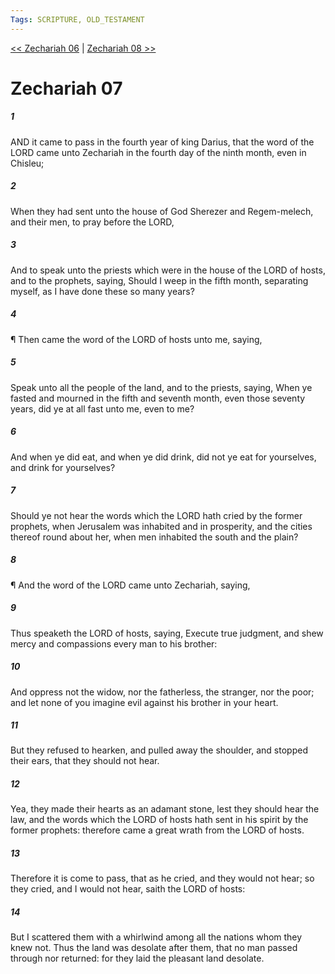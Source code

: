 ```yaml
---
Tags: SCRIPTURE, OLD_TESTAMENT
---
```


[<< Zechariah 06](OLD_TESTAMENT/38_Zechariah/Zechariah_06.md) | [Zechariah 08 >>](OLD_TESTAMENT/38_Zechariah/Zechariah_08.md)

# Zechariah 07

##### 1

AND it came to pass in the fourth year of king Darius, that the word of the LORD came unto Zechariah in the fourth day of the ninth month, even in Chisleu;

##### 2

When they had sent unto the house of God Sherezer and Regem-melech, and their men, to pray before the LORD,

##### 3

And to speak unto the priests which were in the house of the LORD of hosts, and to the prophets, saying, Should I weep in the fifth month, separating myself, as I have done these so many years?

##### 4

¶ Then came the word of the LORD of hosts unto me, saying,

##### 5

Speak unto all the people of the land, and to the priests, saying, When ye fasted and mourned in the fifth and seventh month, even those seventy years, did ye at all fast unto me, even to me?

##### 6

And when ye did eat, and when ye did drink, did not ye eat for yourselves, and drink for yourselves?

##### 7

Should ye not hear the words which the LORD hath cried by the former prophets, when Jerusalem was inhabited and in prosperity, and the cities thereof round about her, when men inhabited the south and the plain?

##### 8

¶ And the word of the LORD came unto Zechariah, saying,

##### 9

Thus speaketh the LORD of hosts, saying, Execute true judgment, and shew mercy and compassions every man to his brother:

##### 10

And oppress not the widow, nor the fatherless, the stranger, nor the poor; and let none of you imagine evil against his brother in your heart.

##### 11

But they refused to hearken, and pulled away the shoulder, and stopped their ears, that they should not hear.

##### 12

Yea, they made their hearts as an adamant stone, lest they should hear the law, and the words which the LORD of hosts hath sent in his spirit by the former prophets: therefore came a great wrath from the LORD of hosts.

##### 13

Therefore it is come to pass, that as he cried, and they would not hear; so they cried, and I would not hear, saith the LORD of hosts:

##### 14

But I scattered them with a whirlwind among all the nations whom they knew not. Thus the land was desolate after them, that no man passed through nor returned: for they laid the pleasant land desolate.

